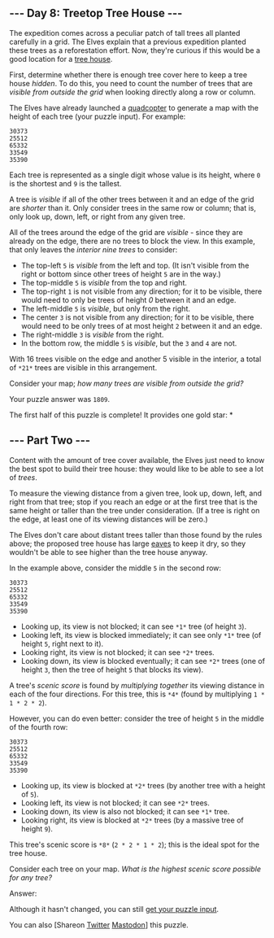 \--- Day 8: Treetop Tree House ---
----------

The expedition comes across a peculiar patch of tall trees all planted carefully in a grid. The Elves explain that a previous expedition planted these trees as a reforestation effort. Now, they're curious if this would be a good location for a [tree house](https://en.wikipedia.org/wiki/Tree_house).

First, determine whether there is enough tree cover here to keep a tree house *hidden*. To do this, you need to count the number of trees that are *visible from outside the grid* when looking directly along a row or column.

The Elves have already launched a [quadcopter](https://en.wikipedia.org/wiki/Quadcopter) to generate a map with the height of each tree (your puzzle input). For example:

```
30373
25512
65332
33549
35390

```

Each tree is represented as a single digit whose value is its height, where `0` is the shortest and `9` is the tallest.

A tree is *visible* if all of the other trees between it and an edge of the grid are *shorter* than it. Only consider trees in the same row or column; that is, only look up, down, left, or right from any given tree.

All of the trees around the edge of the grid are *visible* - since they are already on the edge, there are no trees to block the view. In this example, that only leaves the *interior nine trees* to consider:

* The top-left `5` is *visible* from the left and top. (It isn't visible from the right or bottom since other trees of height `5` are in the way.)
* The top-middle `5` is *visible* from the top and right.
* The top-right `1` is not visible from any direction; for it to be visible, there would need to only be trees of height *0* between it and an edge.
* The left-middle `5` is *visible*, but only from the right.
* The center `3` is not visible from any direction; for it to be visible, there would need to be only trees of at most height `2` between it and an edge.
* The right-middle `3` is *visible* from the right.
* In the bottom row, the middle `5` is *visible*, but the `3` and `4` are not.

With 16 trees visible on the edge and another 5 visible in the interior, a total of `*21*` trees are visible in this arrangement.

Consider your map; *how many trees are visible from outside the grid?*

Your puzzle answer was `1809`.

The first half of this puzzle is complete! It provides one gold star: \*

\--- Part Two ---
----------

Content with the amount of tree cover available, the Elves just need to know the best spot to build their tree house: they would like to be able to see a lot of *trees*.

To measure the viewing distance from a given tree, look up, down, left, and right from that tree; stop if you reach an edge or at the first tree that is the same height or taller than the tree under consideration. (If a tree is right on the edge, at least one of its viewing distances will be zero.)

The Elves don't care about distant trees taller than those found by the rules above; the proposed tree house has large [eaves](https://en.wikipedia.org/wiki/Eaves) to keep it dry, so they wouldn't be able to see higher than the tree house anyway.

In the example above, consider the middle `5` in the second row:

```
30373
25512
65332
33549
35390

```

* Looking up, its view is not blocked; it can see `*1*` tree (of height `3`).
* Looking left, its view is blocked immediately; it can see only `*1*` tree (of height `5`, right next to it).
* Looking right, its view is not blocked; it can see `*2*` trees.
* Looking down, its view is blocked eventually; it can see `*2*` trees (one of height `3`, then the tree of height `5` that blocks its view).

A tree's *scenic score* is found by *multiplying together* its viewing distance in each of the four directions. For this tree, this is `*4*` (found by multiplying `1 * 1 * 2 * 2`).

However, you can do even better: consider the tree of height `5` in the middle of the fourth row:

```
30373
25512
65332
33549
35390

```

* Looking up, its view is blocked at `*2*` trees (by another tree with a height of `5`).
* Looking left, its view is not blocked; it can see `*2*` trees.
* Looking down, its view is also not blocked; it can see `*1*` tree.
* Looking right, its view is blocked at `*2*` trees (by a massive tree of height `9`).

This tree's scenic score is `*8*` (`2 * 2 * 1 * 2`); this is the ideal spot for the tree house.

Consider each tree on your map. *What is the highest scenic score possible for any tree?*

Answer:

Although it hasn't changed, you can still [get your puzzle input](8/input).

You can also [Shareon [Twitter](https://twitter.com/intent/tweet?text=I%27ve+completed+Part+One+of+%22Treetop+Tree+House%22+%2D+Day+8+%2D+Advent+of+Code+2022&url=https%3A%2F%2Fadventofcode%2Ecom%2F2022%2Fday%2F8&related=ericwastl&hashtags=AdventOfCode) [Mastodon](javascript:void(0);)] this puzzle.